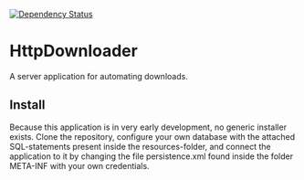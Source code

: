 [![Dependency Status](https://www.versioneye.com/user/projects/546cceb681010618c7000571/badge.svg?style=flat)](https://www.versioneye.com/user/projects/546bb7dd8101067fad0001e8)

# HttpDownloader

A server application for automating downloads.

## Install

Because this application is in very early development, no generic installer exists. Clone the repository, configure your own database with the attached SQL-statements present inside the resources-folder, and connect the application to it by changing the file persistence.xml found inside the folder META-INF with your own credentials.
